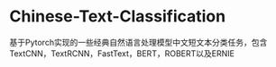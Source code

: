 # Chinese-Text-Classification
基于Pytorch实现的一些经典自然语言处理模型中文短文本分类任务，包含TextCNN，TextRCNN，FastText，BERT，ROBERT以及ERNIE
